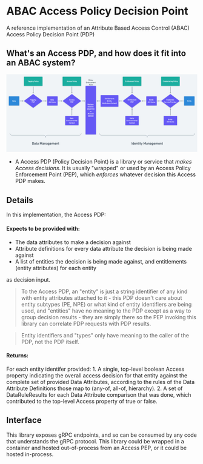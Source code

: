 # ABAC Access Policy Decision Point

A reference implementation of an Attribute Based Access Control (ABAC) Access Policy Decision Point (PDP)

## What's an Access PDP, and how does it fit into an ABAC system?

![ABAC System](./resources/index.png)

- A Access PDP (Policy Decision Point) is a library or service that *makes Access decisions*. It is usually "wrapped" or used by an Access Policy Enforcement Point (PEP), which *enforces* whatever decision this Access PDP makes.



## Details
In this implementation, the Access PDP:


#### Expects to be provided with:
  - The data attributes to make a decision against
  - Attribute definitions for every data attribute the decision is being made against
  - A list of entities the decision is being made against, and entitlements (entity attributes) for each entity
  
as decision input.

> To the Access PDP, an "entity" is just a string identifier of any kind with entity attributes attached to it - this PDP
> doesn't care about entity subtypes (PE, NPE) or what kind of entity identifiers are being used, and "entities" have no meaning to the PDP except as a way to group decision results - they are simply there so the PEP invoking this library can correlate PDP requests with PDP results. 

> Entity identifiers and "types" only have meaning to the caller of the PDP, not the PDP itself.
  
#### Returns:

For each entity identifer provided:
    1. A single, top-level boolean Access property indicating the overall access decision for that entity against the complete set of provided Data Attributes, according to the rules of the Data Attribute Definitions those map to (any-of, all-of, hierarchy).
    2. A set of DataRuleResults for each Data Attribute comparison that was done, which contributed to the top-level Access property of true or false.

## Interface

This library exposes gRPC endpoints, and so can be consumed by any code that understands the gRPC protocol. This library could be wrapped in a container and hosted out-of-process from an Access PEP, or it could be hosted in-process.
